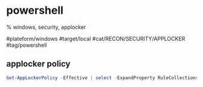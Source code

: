 # powershell
% windows, security, applocker

#plateform/windows #target/local #cat/RECON/SECURITY/APPLOCKER #tag/powershell 

## applocker policy
```powershell
Get-AppLockerPolicy -Effective | select -ExpandProperty RuleCollections
```